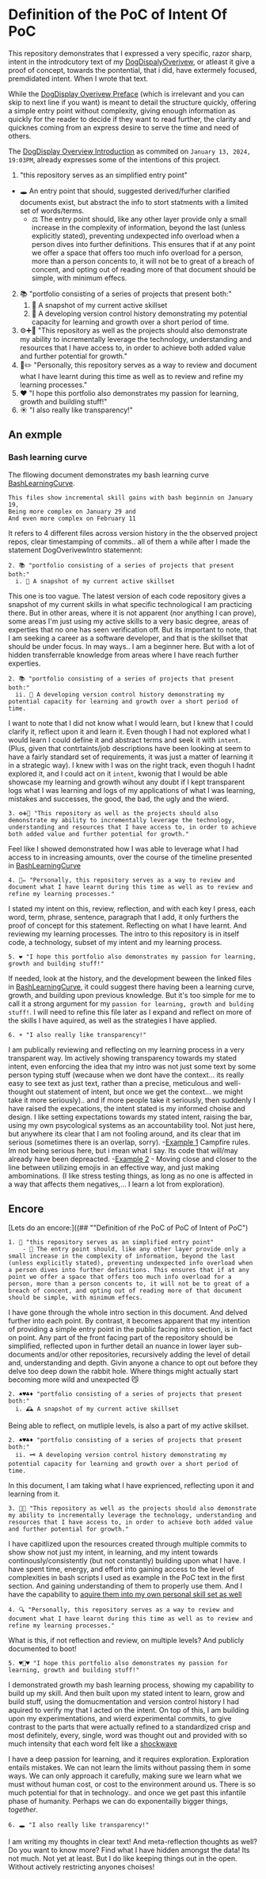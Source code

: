 # Definition of the PoC of Intent Of PoC
This repository demonstrates that I expressed a very specific, razor sharp, intent in the introdcutory text of my [DogDispalyOverivew](https://github.com/mittons/DogDisplayOverview?tab=readme-ov-file#introduction), 
or atleast it give a proof of concept, towards the pontential, that i did, have extermely focused, premdidated intent. When I wrote that text.

While the [DogDisplay Overivew Preface](https://github.com/mittons/DogDisplayOverview?tab=readme-ov-file#welcome-to-the-dogdisplayoverview-repository) (which is irrelevant and you can skip to next line if you want) is meant to detail the structure quickly, offering a simple entry point without complexity, giving enough information as quickly for the reader to decide if they want to read further, the clarity and quicknes coming from an express desire to serve the time and need of others.

The [DogDisplay Overview Introduction](https://github.com/mittons/DogDisplayOverview/blob/ae18681446f5a7f31ec3bf0a8b235fa4d3c731bb/README.md#introduction) as commited on `January 13, 2024, 19:03PM`, already expresses some of the intentions of this project.

1.  "this repository serves as an simplified entry point"
  - 🕳️ An entry point that should, suggested derived/furher clarified documents exist, but abstract the info to stort statments with a limited set of words/terms.
    - ⚖️ The entry point should, like any other layer provide only a small increase in the complexity of information, beyond the last (unless explicitly stated), preventing undexpected info overload when a person dives into further definitions. This ensures that if at any point we offer a space that offers too much info overload for a person, more than a person concents to, it will not be to great of a breach of concent, and opting out of reading more of that document should be simple, with minimum effecs.
2. 📚 "portfolio consisting of a series of projects that present both:"
    1. 🎯 A snapshot of my current active skillset
    2. 🔁 A developing version control history demonstrating my potential capacity for learning and growth over a short period of time.
3. ⚙️➕🌱 "This repository as well as the projects should also demonstrate my ability to incrementally leverage the technology, understanding and resources that I have access to, in order to achieve both added value and further potential for growth."
4. 📖✏️ "Personally, this repository serves as a way to review and document what I have learnt during this time as well as to review and refine my learning processes."
5. ❤️ "I hope this portfolio also demonstrates my passion for learning, growth and building stuff!"
6. ☀️ "I also really like transparency!"



## An exmple
### Bash learning curve
The fllowing document demonstrates my bash learning curve [BashLearningCurve](https://github.com/mittons/BashLearningCruve/blob/main/README.md).
```
This files show incremental skill gains with bash beginnin on January 19,
Being more complex on January 29 and
And even more complex on February 11
```
It refers to 4 different files across version history in the the observed project repos, clear timestamping of commits.. all of them a while after I made the statement DogOverivewIntro statemennt:


```
2. 📚 "portfolio consisting of a series of projects that present both:"
  i. 🎯 A snapshot of my current active skillset
```
This one is too vague. The latest version of each code repository gives a snapshot of my current skills in what specific technological I am practicing there. But in other areas, where it is not apparent (nor anything I can prove), some areas I'm just using my active skills to a very basic degree, areas of experties that no one has seen verification off. But its important to note, that I am seeking a career as a software developer, and that is the skillset that should be under focus. In may ways.. I am a beginner here. But with a lot of hidden transferrable knowledge from areas where I have reach further experties.

```
2. 📚 "portfolio consisting of a series of projects that present both:"
  ii. 🔁 A developing version control history demonstrating my potential capacity for learning and growth over a short period of time.
```
I want to note that I did not know what I would learn, but I knew that I could clarify it, reflect upon it and learn it. Even though I had not explored what I would learn I could define it and abstract terms and seek it with `intent`. (Plus, given that contrtaints/job descriptions have been looking at seem to have a fairly standard set of requirements, it was just a matter of learning it in a strategic way). I knew with I was on the right track, even thoguh I hadnt explored it, and I could act on it `intent`, kwonig that I would be able showcase my learning and growth wihout any doubt if I kept transparent logs what I was learning and logs of my applications of what I was learning, mistakes and successes, the good, the bad, the ugly and the wierd.
```
3. ⚙️➕🌱 "This repository as well as the projects should also demonstrate my ability to incrementally leverage the technology, understanding and resources that I have access to, in order to achieve both added value and further potential for growth."
```
Feel like I showed demonstrated how I was able to leverage what I had access to in increasing amounts, over the course of the timeline presented in [BashLearningCurve](https://github.com/mittons/BashLearningCruve/blob/main/README.md)

```
4. 📖✏️ "Personally, this repository serves as a way to review and document what I have learnt during this time as well as to review and refine my learning processes."
```

I stated my intent on this, review, reflection, and with each key I press, each word, term, phrase, sentence, paragraph that I add, it only furthers the proof of concept for this statement. Reflecting on what I have learnt. And reviewing my learning processes. The intro to this repository is in itself code, a technology, subset of my intent and my learning process.

```
5. ❤️ "I hope this portfolio also demonstrates my passion for learning, growth and building stuff!"
```

If needed, look at the history, and the development beween the linked files in [BashLearningCurve](https://github.com/mittons/BashLearningCruve/blob/main/README.md), it could suggest there having been a learning curve, growth, and building upon previous knowledge. But it's too simple for me to call it a strong argument for my `passion for learning, growth and bulding stuff!`. I will need to refine this file later as I expand and reflect on more of the skills I have aquired, as well as the strategies I have applied.

```
6. ☀️ "I also really like transparency!"
```

I am publically reviewing and reflecting on my learning process in a very transparent way. Im actively showing transparency towards my stated intent, even enforcing the idea that my intro was not just some text by some person typing stuff (wecause when we dont have the context... its really easy to see text as just text, rather than a precise, meticulous and well-thought out statement of intent, but once we get the context... we might take it more seriously).. and if more people take it seriously, then suddenly I have raised the expecations, the intent stated is my informed choise and design. I like setting expectations towards my stated intent, raising the bar, using my own psycological systems as an accountability tool. Not just here, but anywhere its clear that I am not fooling around, and its clear that im serious (sometimes there is an overlap, sorry). 
  -[Example 1](https://github.com/mittons/DogDisplayStaticClient/blob/main/dev_scripts/run_target_test_servers.sh) Campfire rules. Im not being serious here, but i mean what I say. Its code that will/may already have been depreacted.
  -[Example 2](https://github.com/mittons/DogDisplayForPython/blob/15f83123ad9c123b6b58aad61e9c104c821c63b9/BUILD.md#%EF%B8%8F--23-setting-up-dependencies) - Moving close and closer to the line between utilizing emojis in an effective way, and just making ambominations. (I like stress testing things, as long as no one is affected in a way that affects them negatives,... I learn a lot from exploration).



## Encore

[Lets do an encore:]((## ""Definition of rhe PoC of PoC of Intent of PoC")

```
1. 🐇 "this repository serves as an simplified entry point"
    - 🎩 The entry point should, like any other layer provide only a small increase in the complexity of information, beyond the last (unless explicitly stated), preventing undexpected info overload when a person dives into further definitions. This ensures that if at any point we offer a space that offers too much info overload for a person, more than a person concents to, it will not be to great of a breach of concent, and opting out of reading more of that document should be simple, with minimum effecs.
```
I have gone through the whole intro section in this document. And delved further into each point. By contrast, it becomes apparent that my intention of providing a simple entry point in the public facing intro section, is in fact on point. Any part of the front facing part of the repository should be simplified, reflected upon in further detail an nuance in lower layer sub-documents and/or other repositories, recursively adding the level of detail and, understanding and depth. Givin anyone a chance to opt out before they delve too deep down the rabbit hole. Where things might actually start becoming more wild and unexpected 😼

```
2. ♠️♥️♣️♦️ "portfolio consisting of a series of projects that present both:"
  i. 🕰️ A snapshot of my current active skillset
```
Being able to reflect, on mutliple levels, is also a part of my active skillset.

```
2. ♠️♥️♣️♦️ "portfolio consisting of a series of projects that present both:"
  ii. 🗝️ A developing version control history demonstrating my potential capacity for learning and growth over a short period of time.
```
In this document, I am taking what I have exprienced, reflecting upon it and learning from it.

```
3. 🍄🍵 "This repository as well as the projects should also demonstrate my ability to incrementally leverage the technology, understanding and resources that I have access to, in order to achieve both added value and further potential for growth."
```
I have capitlized upon the resources created through multiple commits to show show not just my intent, in learning, and my intent towards continously/consistently (but not constantly) building upon what I have. I have spent time, energy, and effort into gaining access to the level of complexities in bash scripts I used as example in the PoC text in the first section. And gaining understanding of them to properly use them. And I have the capability to [aquire them into my own personal skill set as well](## "Again, will be given a PoC by recounting my experiences of the of dog projects from Dec16-Dec19 at some point")

```
4. 🔍 "Personally, this repository serves as a way to review and document what I have learnt during this time as well as to review and refine my learning processes."
```
What is this, if not reflection and review, on multiple levels? And publicly documented to boot!

```
5. ♥️👑♥️ "I hope this portfolio also demonstrates my passion for learning, growth and building stuff!"
```
I demonstrated growth my bash learning process, showing my capability to build up my skill. And then built upon my stated intent to learn, grow and build stuff, using the domucmentation and version control history I had aquired to verify my that I acted on the intent. On top of this, I am building upon my experimentations, and wierd experimental commits, to give contrast to the parts that were actually refined to a standardized crisp and most definitely, every, single, word was thought out and provided with so much intensity that each word felt like a [shockwave](## "Cryptic foreshawdoing alt text, that will get linked to what future thing it reference, one that is out.")

I have a deep passion for learning, and it requires exploration. Exploration entails mistakes. We can not learn the limits without passing them in some ways. We can only approach it carefully, making sure we learn what we must without human cost, or cost to the environment around us. There is so much potential for that in technology.. and once we get past this infantile phase of humanity. Perhaps we can do exponentailly bigger things, *together*.

```
6. 🕳️ "I also really like transparency!"
```
I am writing my thoughts in clear text! And meta-reflection thoughts as well? Do you want to know more? Find what I have hidden amongst the data! Its not much. Not yet at least. But I do like keeping things out in the open. Without actively restricting anyones choises!
